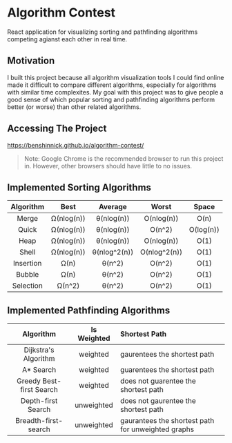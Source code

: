# Algorithm Contest

React application for visualizing sorting and pathfinding algorithms competing agianst each other in real time.

## Motivation
I built this project because all algorithm visualization tools I could find online made it difficult to compare different algorithms, especially for algorithms with similar time complexites. My goal with this project was to give people a good sense of which popular sorting and pathfinding algorithms perform better (or worse) than other related algorithms.

## Accessing The Project

https://benshinnick.github.io/algorithm-contest/

> Note: Google Chrome is the recommended browser to run this project in. However, other browsers should have little to no issues.

## Implemented Sorting Algorithms
| Algorithm | Best | Average | Worst | Space |
| :---: | :---: | :---: | :---:| :---: |
| Merge | Ω(nlog(n)) | θ(nlog(n)) |	O(nlog(n)) | O(n) |
| Quick | Ω(nlog(n))	| θ(nlog(n)) |	O(n^2) | O(log(n)) |
| Heap | Ω(nlog(n)) | θ(nlog(n)) | O(nlog(n)) | O(1) |
| Shell | Ω(nlog(n)) | θ(nlog^2(n)) | O(nlog^2(n)) | O(1) |
| Insertion | Ω(n) |θ(n^2) |O(n^2) | O(1) |
| Bubble | Ω(n) |	θ(n^2) | O(n^2) | O(1) |
| Selection | Ω(n^2) | θ(n^2) | O(n^2) | O(1) |

## Implemented Pathfinding Algorithms
| Algorithm | Is Weighted | Shortest Path |
| :---: | :---: | :--- |
| Dijkstra's Algorithm | weighted | gaurentees the shortest path |
| A* Search | weighted | guarentees the shortest path |
| Greedy Best-first Search | weighted | does not guarentee the shortest path |
| Depth-first Search | unweighted | does not gaurentee the shortest path |
| Breadth-first-search | unweighted | gaurantees the shortest path for unweighted graphs |

<!-- ## Quick Note On Algorithm Implementations -->

<!-- Not all algorithm implementations are fully optimized. For example, insertion sort swaps elements to insert a value into its correct index instead of shifting and then inserting the value. I tried to maximize efficiency wherever posssible, but I also tried to implement the most visually responsive approach for each algorithm. -->
